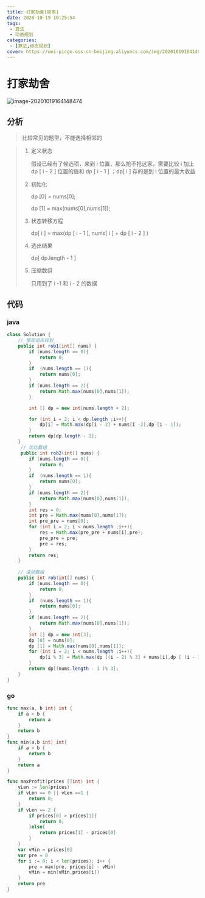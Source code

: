 ```yaml
---
title: 打家劫舍[简单]
date: 2020-10-19 10:25:54
tags: 
 - 算法
 - 动态规划
categories: 
 - [算法,动态规划]
cover: https://wei-picgo.oss-cn-beijing.aliyuncs.com/img/20201019164149.png
---
```


# 打家劫舍

![image-20201019164148474](https://wei-picgo.oss-cn-beijing.aliyuncs.com/img/20201019164149.png)

## 分析

> 比较常见的题型，不能选择相邻的

> 1. 定义状态
>
>    假设已经有了候选项，来到 i 位置，那么抢不抢这家，需要比较 i 加上 dp [ i - 2 ] 位置的值和 dp [ i - 1 ] ；dp[ i ] 存的是到 i 位置的最大收益
>
> 2. 初始化
>
>     dp [0] = nums[0];
>
>     dp [1] = max(nums[0],nums[1]);
>
> 3. 状态转移方程
>
>    dp[ i ] = max(dp [ i - 1 ], nums[ i ] + dp [ i - 2 ] )
>
> 4. 选出结果
>
>    dp[ dp.length - 1 ]
>
> 5. 压缩数组
>
>    只用到了 i -1 和 i - 2 的数据 

## 代码

### java

```java
class Solution {
    // 常规动态规划
    public int rob1(int[] nums) {
        if (nums.length == 0){
            return 0;
        }
        if  (nums.length == 1){
            return nums[0];
        }
        if (nums.length == 2){
            return Math.max(nums[0],nums[1]);
        }

        int [] dp = new int[nums.length + 2];

        for (int i = 2; i < dp.length ;i++){
            dp[i] = Math.max(dp[i - 2] + nums[i -2],dp [i - 1]);
        }
        return dp[dp.length - 1];
    }
	 // 优化数组
     public int rob2(int[] nums) {
        if (nums.length == 0){
            return 0;
        }
        if  (nums.length == 1){
            return nums[0];
        }
        if (nums.length == 2){
            return Math.max(nums[0],nums[1]);
        }
        int res = 0;
        int pre = Math.max(nums[0],nums[1]);
        int pre_pre = nums[0];
        for (int i = 2; i < nums.length ;i++){
            res = Math.max(pre_pre + nums[i],pre);
            pre_pre = pre;
            pre = res;
        }
        return res;
    }
    
    // 滚动数组
    public int rob(int[] nums) {
        if (nums.length == 0){
            return 0;
        }
        if  (nums.length == 1){
            return nums[0];
        }
        if (nums.length == 2){
            return Math.max(nums[0],nums[1]);
        }
        int [] dp = new int[3];
        dp [0] = nums[0];
        dp [1] = Math.max(nums[0],nums[1]);
        for (int i = 2; i < nums.length ;i++){
            dp[i % 3] = Math.max(dp [(i - 2) % 3] + nums[i],dp [ (i - 1) % 3]);
        }
        return dp[(nums.length - 1 )% 3];
    }
}
```

### go

```go
func max(a, b int) int {
	if a > b {
		return a
	}
	return b
}
func min(a,b int) int{
	if a > b {
		return b
	}
	return a
}

func maxProfit(prices []int) int {
	vLen := len(prices)
	if vLen == 0 || vLen ==1 {
		return 0;
	}
	if vLen == 2 {
		if prices[0] > prices[1]{
			return 0;
		}else{
			return prices[1] - prices[0]
		}
	}
	var vMin = prices[0]
	var pre = 0
	for i := 0; i < len(prices); i++ {
		pre = max(pre, prices[i] - vMin)
		vMin = min(vMin,prices[i])
	}
	return pre
}


```

